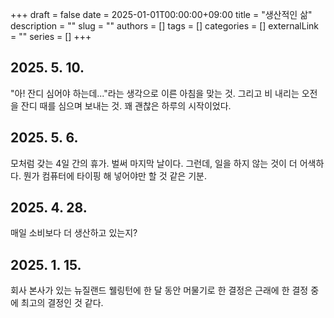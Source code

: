 +++ 
draft = false
date = 2025-01-01T00:00:00+09:00
title = "생산적인 삶"
description = ""
slug = ""
authors = []
tags = []
categories = []
externalLink = ""
series = []
+++

## 2025. 5. 10.
"아! 잔디 심어야 하는데..."라는 생각으로 이른 아침을 맞는 것. 그리고 비 내리는 오전을 잔디 때를 심으며 보내는 것. 꽤 괜찮은 하루의 시작이었다.

## 2025. 5. 6.
모처럼 갖는 4일 간의 휴가. 벌써 마지막 날이다. 그런데, 일을 하지 않는 것이 더 어색하다. 
뭔가 컴퓨터에 타이핑 해 넣어야만 할 것 같은 기분.

## 2025. 4. 28.
매일 소비보다 더 생산하고 있는지?

## 2025. 1. 15.
회사 본사가 있는 뉴질랜드 웰링턴에 한 달 동안 머물기로 한 결정은 근래에 한 결정 중에 최고의 결정인 것 같다.



